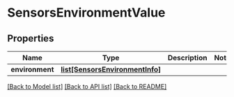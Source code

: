 # SensorsEnvironmentValue

## Properties
Name | Type | Description | Notes
------------ | ------------- | ------------- | -------------
**environment** | [**list[SensorsEnvironmentInfo]**](SensorsEnvironmentInfo.md) |  | 

[[Back to Model list]](../README.md#documentation-for-models) [[Back to API list]](../README.md#documentation-for-api-endpoints) [[Back to README]](../README.md)


